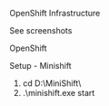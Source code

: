 OpenShift Infrastructure

See screenshots

OpenShift

Setup - Minishift
1) cd D:\MiniShift\
2) .\minishift.exe start